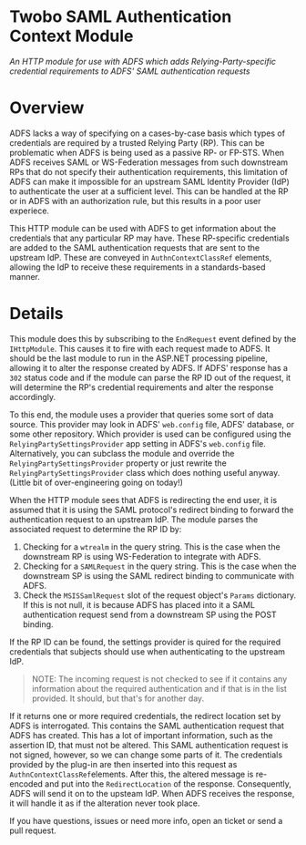 # Twobo SAML Authentication Context Module

_An HTTP module for use with ADFS which adds Relying-Party-specific credential requirements to ADFS' SAML authentication requests_

# Overview

ADFS lacks a way of specifying on a cases-by-case basis which types of credentials are required by a trusted Relying Party (RP). This can be problematic when ADFS is being used as a passive RP- or FP-STS. When ADFS receives SAML or WS-Federation messages from such downstream RPs that do not specify their authentication requirements, this limitation of ADFS can make it impossible for an upstream SAML Identity Provider (IdP) to authenticate the user at a sufficient level. This can be handled at the RP or in ADFS with an authorization rule, but this results in a poor user experiece. 

This HTTP module can be used with ADFS to get information about the credentials that any particular RP may have. These RP-specific credentials are added to the SAML authentication requests that are sent to the upstream IdP. These are conveyed in `AuthnContextClassRef` elements, allowing the IdP to receive these requirements in a standards-based manner.

# Details

This module does this by subscribing to the `EndRequest` event defined by the `IHttpModule`. This causes it to fire with each request made to ADFS. It should be the last module to run in the ASP.NET processing pipeline, allowing it to alter the response created by ADFS. If ADFS' response has a `302` status code and if the module can parse the RP ID out of the request, it will determine the RP's credential requirements and alter the response accordingly.

To this end, the module uses a provider that queries some sort of data source. This provider may look in ADFS' `web.config` file, ADFS' database, or some other repository. Which provider is used can be configured using the `RelyingPartySettingsProvider` app setting in ADFS's `web.config` file. Alternatively, you can subclass the module and override the `RelyingPartySettingsProvider` property or just rewrite the `RelyingPartySettingsProvider` class which does nothing useful anyway. (Little bit of over-engineering going on today!)

When the HTTP module sees that ADFS is redirecting the end user, it is assumed that it is using the SAML protocol's redirect binding to forward the authentication request to an upstream IdP. The module parses the associated request to determine the RP ID by:

1. Checking for a `wtrealm` in the query string. This is the case when the downstream RP is using WS-Federation to integrate with ADFS.
2. Checking for a `SAMLRequest` in the query string. This is the case when the downstream SP is using the SAML redirect binding to communicate with ADFS.
3. Check the `MSISSamlRequest` slot of the request object's `Params` dictionary. If this is not null, it is because ADFS has placed into it a SAML authentication request send from a downstream SP using the POST binding.

If the RP ID can be found, the settings provider is quired for the required credentials that subjects should use when authenticating to the upstream IdP. 

> NOTE: The incoming request is not checked to see if it contains any information about the required authentication and if that is in the list provided. It should, but that's for another day.

If it returns one or more required credentials, the redirect location set by ADFS is interrogated. This contains the SAML authentication request that ADFS has created. This has a lot of important information, such as the assertion ID, that must not be altered. This SAML authentication request is not signed, however, so we can change some parts of it. The credentials provided by the plug-in are then inserted into this request as `AuthnContextClassRef`elements. After this, the altered message is re-encoded and put into the `RedirectLocation` of the response. Consequently, ADFS will send it on to the upsteam IdP. When ADFS receives the response, it will handle it as if the alteration never took place.

If you have questions, issues or need more info, open an ticket or send a pull request.
